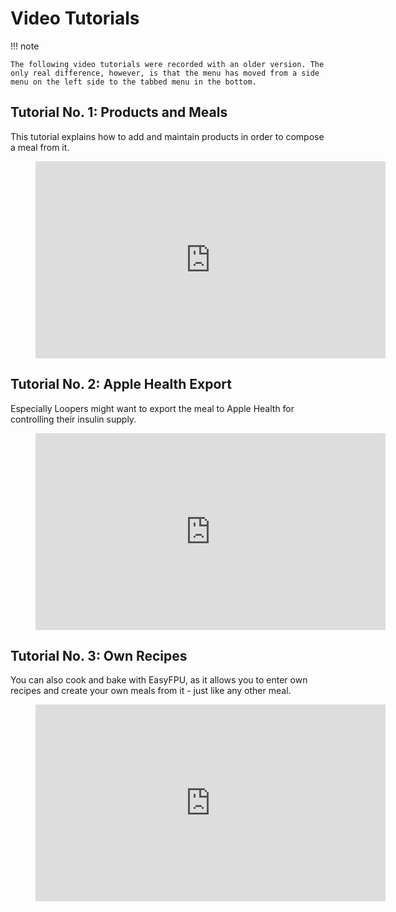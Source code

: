 # Video Tutorials

!!! note

    The following video tutorials were recorded with an older version. The only real difference, however, is that the menu has moved from a side menu on the left side to the tabbed menu in the bottom.

## Tutorial No. 1: Products and Meals

This tutorial explains how to add and maintain products in order to compose a meal from it.

<figure class="video_container">
  <iframe src="https://www.youtube.com/embed/Pv7SMzLj3kw" width="560" height="315" frameborder="0" allow="accelerometer; autoplay; clipboard-write; encrypted-media; gyroscope; picture-in-picture" allowfullscreen=""></iframe>
</figure>

## Tutorial No. 2: Apple Health Export

Especially Loopers might want to export the meal to Apple Health for controlling their insulin supply.

<figure class="video_container">
  <iframe src="https://www.youtube.com/embed/ml8okKMFiUA" width="560" height="315" frameborder="0" allow="accelerometer; autoplay; clipboard-write; encrypted-media; gyroscope; picture-in-picture" allowfullscreen=""></iframe>
</figure>

## Tutorial No. 3: Own Recipes

You can also cook and bake with EasyFPU, as it allows you to enter own recipes and create your own meals from it - just like any other meal.

<figure class="video_container">
  <iframe src="https://www.youtube.com/embed/_TGBJAxf2eE" width="560" height="315" frameborder="0" allow="accelerometer; autoplay; clipboard-write; encrypted-media; gyroscope; picture-in-picture" allowfullscreen=""></iframe>
</figure>
